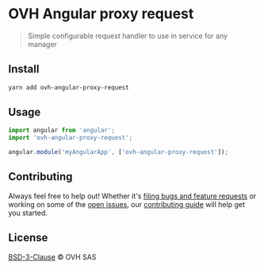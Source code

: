 # OVH Angular proxy request

> Simple configurable request handler to use in service for any manager

## Install

```sh
yarn add ovh-angular-proxy-request
```
 
## Usage

```js
import angular from 'angular';
import 'ovh-angular-proxy-request';

angular.module('myAngularApp', ['ovh-angular-proxy-request']);
```
## Contributing

Always feel free to help out! Whether it's [filing bugs and feature requests](https://github.com/ovh-ux/ovh-angular-proxy-request/issues/new) or working on some of the [open issues](https://github.com/ovh-ux/ovh-angular-proxy-request/issues), our [contributing guide](CONTRIBUTING.md) will help get you started.

## License

[BSD-3-Clause](LICENSE) © OVH SAS
